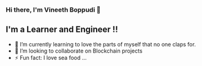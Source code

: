 ### Hi there, I'm Vineeth Boppudi  👋
## I'm a Learner and Engineer !!

- 🌱 I’m currently learning to love the parts of myself that no one claps for.
- 👯 I’m looking to collaborate on Blockchain projects
- ⚡ Fun fact: I love sea food ...
<!--
**vineeth2328/vineeth2328** is a ✨ _special_ ✨ repository because its `README.md` (this file) appears on your GitHub profile.

Here are some ideas to get you started:

- 🔭 I’m currently working on ...
- 🌱 I’m currently learning to love the parts of myself that no one claps for.
- 👯 I’m looking to collaborate on ...
- 🤔 I’m looking for help with ...
- 💬 Ask me about ...
- 📫 How to reach me: ...
- 😄 Pronouns: ...
- ⚡ Fun fact: ...
-->
